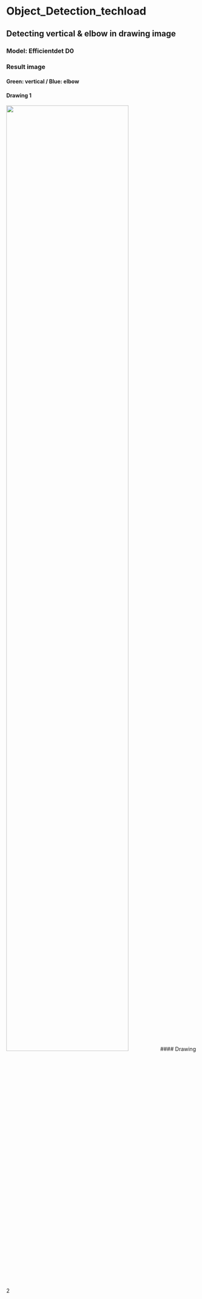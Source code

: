 # Object_Detection_techload
## Detecting vertical & elbow in drawing image
### Model: Efficientdet D0
### Result image
#### Green: vertical / Blue: elbow
#### Drawing 1
<img width="80%" src="https://user-images.githubusercontent.com/81947384/180703173-cfc1f297-0576-4896-95bd-4e49a39ed711.png"/>
#### Drawing 2
